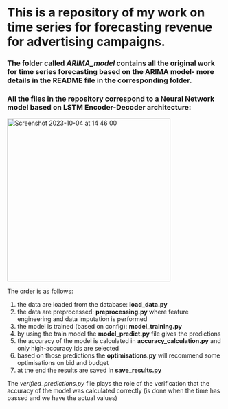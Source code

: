 # This is a repository of my work on time series for forecasting revenue for advertising campaigns.

### The folder called *ARIMA_model* contains all the original work for time series forecasting based on the ARIMA model- more details in the README file in the corresponding folder.

### All the files in the repository correspond to a Neural Network model based on LSTM Encoder-Decoder architecture:
<img width="380" alt="Screenshot 2023-10-04 at 14 46 00" src="https://github.com/odartsi/neural_network/assets/58295268/4c95f320-8b3b-495c-b5a0-1c72af8ae0b9">


The order is as follows:
1. the data are loaded from the database: **load_data.py**
2. the data are preprocessed: **preprocessing.py** where feature engineering and data imputation is performed
3. the model is trained (based on config): **model_training.py**
4. by using the train model the **model_predict.py** file gives the predictions
5. the accuracy of the model is calculated in **accuracy_calculation.py** and only high-accuracy ids are selected
6. based on those predictions the **optimisations.py** will recommend some optimisations on bid and budget
7. at the end the results are saved in **save_results.py**

The *verified_predictions.py* file plays the role of the verification that the accuracy of the model was calculated correctly (is done when the time has passed and we have the actual values)
